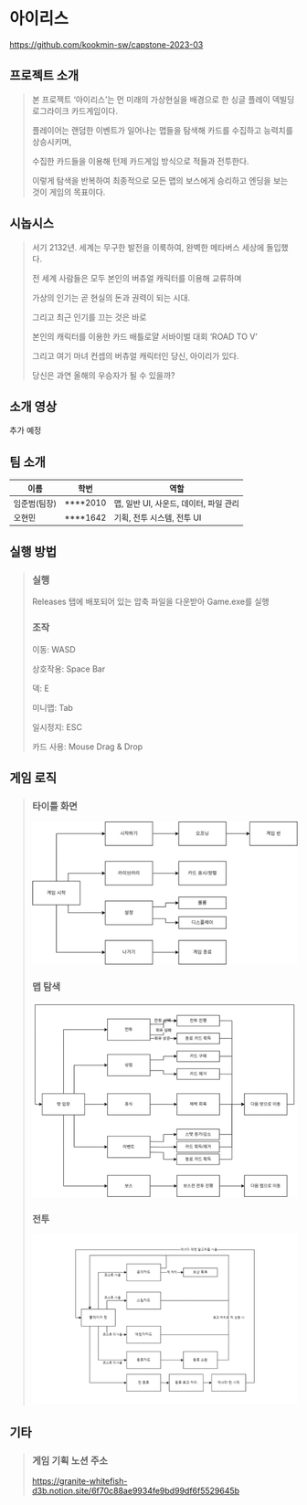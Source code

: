 아이리스
==================

<a href = "https://github.com/kookmin-sw/capstone-2023-03" target="_blank" >https://github.com/kookmin-sw/capstone-2023-03 </a>

프로젝트 소개
--------------

> 본 프로젝트 ‘아이리스’는 먼 미래의 가상현실을 배경으로 한 싱글 플레이 덱빌딩 로그라이크 카드게임이다.  
> 
> 플레이어는 랜덤한 이벤트가 일어나는 맵들을 탐색해 카드를 수집하고 능력치를 상승시키며,  
> 
> 수집한 카드들을 이용해 턴제 카드게임 방식으로 적들과 전투한다.   
> 
> 이렇게 탐색을 반복하여 최종적으로 모든 맵의 보스에게 승리하고 엔딩을 보는 것이 게임의 목표이다.   

시놉시스
-------

> 서기 2132년. 세계는 무구한 발전을 이룩하여, 완벽한 메타버스 세상에 돌입했다.  
> 
> 전 세계 사람들은 모두 본인의 버츄얼 캐릭터를 이용해 교류하며  
> 
> 가상의 인기는 곧 현실의 돈과 권력이 되는 시대.  
> 
> 그리고 최근 인기를 끄는 것은 바로  
> 
> 본인의 캐릭터를 이용한 카드 배틀로얄 서바이벌 대회 ‘ROAD TO V’  
> 
> 그리고 여기 마녀 컨셉의 버츄얼 캐릭터인 당신, 아이리가 있다.  
> 
> 당신은 과연 올해의 우승자가 될 수 있을까?  

소개 영상
--------

추가 예정

팀 소개
------

|이름|학번|역할|
|-|-|-|
|임준범(팀장)|****2010|맵, 일반 UI, 사운드, 데이터, 파일 관리|
|오현민|****1642|기획, 전투 시스템, 전투 UI|


실행 방법
--------
> ### 실행
> Releases 탭에 배포되어 있는 압축 파일을 다운받아 Game.exe를 실행
> 
> ### 조작
> 이동: WASD  
> 
> 상호작용: Space Bar  
> 
> 덱: E  
> 
> 미니맵: Tab  
> 
> 일시정지: ESC  
> 
> 카드 사용: Mouse Drag & Drop  
>

게임 로직
--------

> ### 타이틀 화면
> ![타이틀 화면](/Docs/logic4.png)
> 
> ### 맵 탐색
> ![맵 탐색](/Docs/logic5.png)
> 
> ### 전투
> ![전투](/Docs/logic3.png)
> 

기타
----

> ### 게임 기획 노션 주소
> <a href = "https://granite-whitefish-d3b.notion.site/6f70c88ae9934fe9bd99df6f5529645b" target="_blank" >https://granite-whitefish-d3b.notion.site/6f70c88ae9934fe9bd99df6f5529645b</a>

